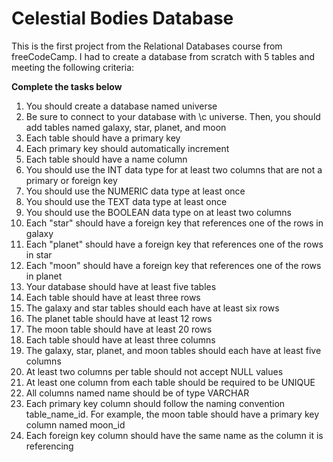 # Celestial Bodies Database
This is the first project from the Relational Databases course from freeCodeCamp.
I had to create a database from scratch with 5 tables and meeting the following criteria:

**Complete the tasks below**
1.	You should create a database named universe
2.	Be sure to connect to your database with \c universe. Then, you should add tables named galaxy, star, planet, and moon
3.	Each table should have a primary key
4.	Each primary key should automatically increment
5.	Each table should have a name column
6.	You should use the INT data type for at least two columns that are not a primary or foreign key
7.	You should use the NUMERIC data type at least once
8.	You should use the TEXT data type at least once
9.	You should use the BOOLEAN data type on at least two columns
10.	Each "star" should have a foreign key that references one of the rows in galaxy
11.	Each "planet" should have a foreign key that references one of the rows in star
12.	Each "moon" should have a foreign key that references one of the rows in planet
13.	Your database should have at least five tables
14.	Each table should have at least three rows
15.	The galaxy and star tables should each have at least six rows
16.	The planet table should have at least 12 rows
17.	The moon table should have at least 20 rows
18.	Each table should have at least three columns
19.	The galaxy, star, planet, and moon tables should each have at least five columns
20.	At least two columns per table should not accept NULL values
21.	At least one column from each table should be required to be UNIQUE
22.	All columns named name should be of type VARCHAR
23.	Each primary key column should follow the naming convention table_name_id. For example, the moon table should have a primary key column named moon_id
24.	Each foreign key column should have the same name as the column it is referencing

